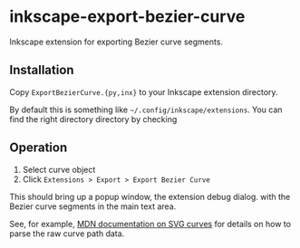 # inkscape-export-bezier-curve

Inkscape extension for exporting Bezier curve segments.

## Installation

Copy `ExportBezierCurve.{py,inx}` to your Inkscape extension directory.

By default this is something like `~/.config/inkscape/extensions`. You can find
the right directory directory by checking

## Operation

 1. Select curve object
 2. Click `Extensions > Export > Export Bezier Curve`
 
This should bring up a popup window, the extension debug dialog. with the Bezier
curve segments in the main text area.

See, for example, [MDN documentation on SVG curves](
https://developer.mozilla.org/en-US/docs/Web/SVG/Tutorial/Paths#line_commands) 
for details on how to parse the raw curve path data.

